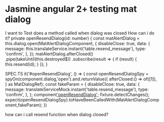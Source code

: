 
# Jasmine angular 2+ testing mat dialog

I want to Test does a method called when dialog was closed How can i do it?
  private openResendDialog(id: number) {
    const matAlertDialog = this.dialog.open(MatAlertDialogComponent, {
      disableClose: true,
      data: {
        message: this.translateService.instant('table.resend_message'),
        type: 'confirm',
      },
    });
    matAlertDialog.afterClosed()
      .pipe(takeUntil(this.destroyed$))
      .subscribe(result => {
        if (result) {
          this.resend(id);
        }
      });
  }

SPEC.TS
  it('#openResendDialog', () => {
    const openResendDialogSpy = spyOn(component.dialog,'open').and.returnValue({
      afterClosed:() => of([1]),
    } as MatDialogRef<typeof component>);
    const fakeParam = {
      disableClose: true,
      data: {
        message: translateServiceMock.instant('table.resend_message'),
        type: 'confirm',
      },
    };
    component['openResendDialog'](1);
    fixture.detectChanges();
    expect(openResendDialogSpy).toHaveBeenCalledWith(MatAlertDialogComponent,fakeParam);
  })

how can i call resend function when dialog closed?

        